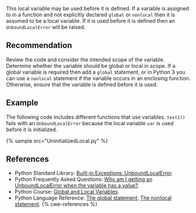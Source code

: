 This local variable may be used before it is defined. If a variable is assigned to in a function and not explicitly declared `global` or `nonlocal` then it is assumed to be a local variable. If it is used before it is defined then an `UnboundLocalError` will be raised.


## Recommendation
Review the code and consider the intended scope of the variable. Determine whether the variable should be global or local in scope. If a global variable is required then add a `global` statement, or in Python 3 you can use a `nonlocal` statement if the variable occurs in an enclosing function. Otherwise, ensure that the variable is defined before it is used.


## Example
The following code includes different functions that use variables. `test1()` fails with an `UnboundLocalError` because the local variable `var` is used before it is initialized.

{% sample src="UninitializedLocal.py" %}

## References
* Python Standard Library: [Built-in Exceptions: UnboundLocalError](http://docs.python.org/library/exceptions.html#exceptions.UnboundLocalError).
* Python Frequently Asked Questions: [Why am I getting an UnboundLocalError when the variable has a value?](http://docs.python.org/2/faq/programming.html#why-am-i-getting-an-unboundlocalerror-when-the-variable-has-a-value).
* Python Course: [Global and Local Variables](http://www.python-course.eu/global_vs_local_variables.php).
* Python Language Reference: [The global statement](http://docs.python.org/2.7/reference/simple_stmts.html#index-54), [The nonlocal statement](http://docs.python.org/3.3/reference/simple_stmts.html#index-43).
{% cwe-references %}

